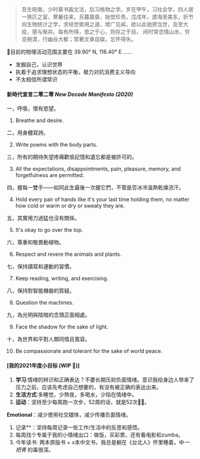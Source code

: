 > 吾生皖南，少时慕书画文法，后习格物之学。岁在甲午，习社会学，四人居一狭仄之室，寒暑往来，旦暮晨昏，始觉珍贵。戊戌年，渡海至美东，折节向生物统计之学，求经世致用之道，增广见闻，欲以此驰骋当世，及至大疫，感与惭并。每有所得，思之于心，则存之于目。 闲时常恣情山水，穷览朔漠，行幽谷大都；常著文章自娱，忘怀得失。

📍目前的物理活动范围主要在 39.90° N, 116.40° E ……

* 发掘自己，认识世界
* 执着于追求理想状态的平衡，极力对抗消费主义导向
* 不太相信所谓常识

#### 新時代宣言二零二零 *New Decade Manifesto (2020)*

一，呼吸，懷有慾望。

1. Breathe and desire.

二，用身體寫詩。

2. Write poems with the body parts.

三，所有的期待失望疼痛歡愉記憶和遺忘都是被許可的。

3. All the expectations, disappointments, pain, pleasure, memory, and forgetfulness are permitted.

四，握每一雙手——如同此生最後一次握它們，不管是否冰冷溫熱乾燥流汗。

4. Hold every pair of hands like it's your last time holding them, no matter how cold or warm or dry or sweaty they are.

五，其實用力過猛也沒有關係。

5. It's okay to go over the top.

六，尊重和敬畏動植物。

6. Respect and revere the animals and plants.

七，保持讀寫和運動的習慣。

7. Keep reading, writing, and exercising.

八，保持對智能機器的質疑。

8. Question the machines.

九，為光明與陰暗的念頭正面相處。

9. Face the shadow for the sake of light.

十，為世界和平對人類同情且寬容。

10. Be compassionate and tolerant for the sake of world peace.


#### [我的2021年度小目标 (WIP 🚧)]

1. **学习**:情绪的辨识和正确表达？不要长期压抑负面情绪。意识我给身边人带来了压力之前，应该先考虑自己想要的，有没有被正确的表达出来。
2. **生活方式**:多睡觉，少熬夜，多喝水，少陷在情绪中。
3. **运动**：坚持至少每周跑一次步，52周的话，就是52次🏃‍♀️。

**Emotional**：减少使用社交媒体，减少传播负面情绪。
   1. 记录**：坚持每周记录一些工作/生活中的反思和感悟。
   2. 每周找个专属于我的小情绪出口：做饭，买彩票，还有看电影和zumba。
   3. 今年读书: 两本原版书 + x本中文书，我总是躺在《台北人》怀里睡着，中*一把青* 的毒很深。
